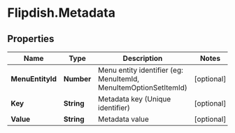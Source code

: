 # Flipdish.Metadata

## Properties
Name | Type | Description | Notes
------------ | ------------- | ------------- | -------------
**MenuEntityId** | **Number** | Menu entity identifier (eg: MenuItemId, MenuItemOptionSetItemId) | [optional] 
**Key** | **String** | Metadata key (Unique identifier) | [optional] 
**Value** | **String** | Metadata value | [optional] 


